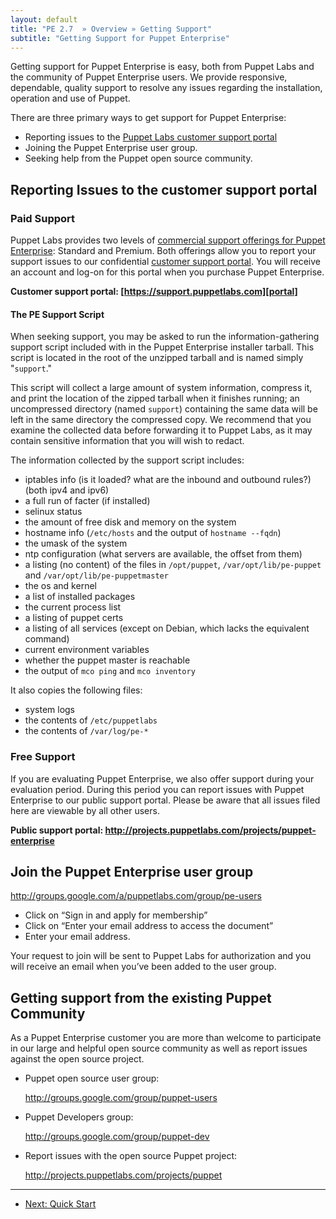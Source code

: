 ```yaml
---
layout: default
title: "PE 2.7  » Overview » Getting Support"
subtitle: "Getting Support for Puppet Enterprise"
---
```


Getting support for Puppet Enterprise is easy, both from Puppet Labs and the community of Puppet Enterprise users. We provide responsive, dependable, quality support to resolve any issues regarding the installation, operation and use of Puppet.

There are three primary ways to get support for Puppet Enterprise:

- Reporting issues to the [Puppet Labs customer support portal][portal]
- Joining the Puppet Enterprise user group.
- Seeking help from the Puppet open source community.

[portal]: https://support.puppetlabs.com

Reporting Issues to the customer support portal
-----

### Paid Support

Puppet Labs provides two levels of [commercial support offerings for Puppet Enterprise](http://puppetlabs.com/services/support/): Standard and Premium.  Both offerings allow you to report your support issues to our confidential [customer support portal][portal].  You will receive an account and log-on for this portal when you purchase Puppet Enterprise.

**Customer support portal: [https://support.puppetlabs.com][portal]**

#### The PE Support Script

When seeking support, you may be asked to run the information-gathering support script included with in the Puppet Enterprise installer tarball. This script is located in the root of the unzipped tarball and is named simply "`support`."

This script will collect a large amount of system information, compress it, and print the location of the zipped tarball when it finishes running; an uncompressed directory (named `support`) containing the same data will be left in the same directory the compressed copy. We recommend that you examine the collected data before forwarding it to Puppet Labs, as it may contain sensitive information that you will wish to redact. 

The information collected by the support script includes: 

- iptables info (is it loaded? what are the inbound and outbound rules?) (both ipv4 and ipv6)
- a full run of facter (if installed)
- selinux status
- the amount of free disk and memory on the system
- hostname info (`/etc/hosts` and the output of `hostname --fqdn`)
- the umask of the system
- ntp configuration (what servers are available, the offset from them)
- a listing (no content) of the files in `/opt/puppet`,
`/var/opt/lib/pe-puppet` and `/var/opt/lib/pe-puppetmaster`
- the os and kernel
- a list of installed packages
- the current process list
- a listing of puppet certs
- a listing of all services (except on Debian, which lacks the equivalent command)
- current environment variables
- whether the puppet master is reachable
- the output of `mco ping` and `mco inventory`

It also copies the following files:

- system logs
- the contents of `/etc/puppetlabs`
- the contents of `/var/log/pe-*`


### Free Support

If you are evaluating Puppet Enterprise, we also offer support during your evaluation period.  During this period you can report issues with Puppet Enterprise to our public support portal. Please be aware that all issues filed here are viewable by all other users.

**Public support portal: <http://projects.puppetlabs.com/projects/puppet-enterprise>**

Join the Puppet Enterprise user group
-----

<http://groups.google.com/a/puppetlabs.com/group/pe-users>

- Click on “Sign in and apply for membership”     
- Click on “Enter your email address to access the document”     
- Enter your email address.     



Your request to join will be sent to Puppet Labs for authorization and you will receive an email when you’ve been added to the user group.

Getting support from the existing Puppet Community
-----

As a Puppet Enterprise customer you are more than welcome to participate in our large and helpful open source community as well as report issues against the open source project.

- Puppet open source user group:

    <http://groups.google.com/group/puppet-users>
- Puppet Developers group:

    <http://groups.google.com/group/puppet-dev>
- Report issues with the open source Puppet project:

    <http://projects.puppetlabs.com/projects/puppet>



* * * 

- [Next: Quick Start](./quick_start.html)

